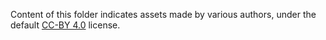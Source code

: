 Content of this folder indicates assets made by various authors, under the default [CC-BY 4.0](https://creativecommons.org/licenses/by/4.0/) license.
